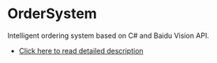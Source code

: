 # OrderSystem
Intelligent ordering system based on C# and Baidu Vision API.

- [Click here to read detailed description](https://github.com/Wesley273/OrderSystem/blob/72014582f52a43f3c7887b2d9e6460e19519ce76/%E7%A0%94%E7%A9%B6%E6%8A%A5%E5%91%8A.pdf)

